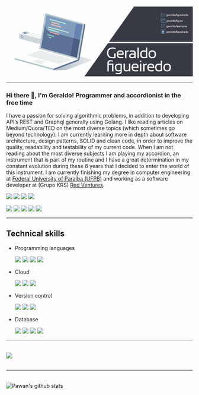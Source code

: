 [![Header](assets/banner-4.gif)](https://some-url.dev/)

---

### 

### Hi there 👋, I'm Geraldo! Programmer and accordionist in the free time

I have a passion for solving algorithmic problems, in addition to developing API’s REST and Graphql generally using Golang. I like reading articles on Medium/Quora/TED on the most diverse topics (which sometimes go beyond technology). I am currently learning more in depth about software architecture, design patterns, SOLID and clean code, in order to improve the quality, readability and testability of my current code. When I am not reading about the most diverse subjects I am playing my accordion, an instrument that is part of my routine and I have a great determination	 in my constant evolution during these 6 years that I decided to enter the world of this instrument. I am currently finishing my degree in computer engineering at [Federal University of Paraíba (UFPB)](https://www.ufpb.br/) and working as a software developer at (Grupo KRS) [Red Ventures](https://www.redventures.com/).

<p>
    <a href="https://www.linkedin.com/in/geraldo-figueiredo-594b6711a"><img src="https://img.shields.io/badge/linkedin%20-%230077B5.svg?&style=for-the-badge&logo=linkedin&logoColor=white"/></a>
    <a href="https://www.instagram.com/geraldofiguer"><img src="https://img.shields.io/badge/@geraldofiguer%20-%23E4405F.svg?&style=for-the-badge&logo=Instagram&logoColor=white"/></a>
    <a href="https://twitter.com/geraldofsantana"><img src="https://img.shields.io/badge/@geraldofsantana%20-%231DA1F2.svg?&style=for-the-badge&logo=Twitter&logoColor=white"/></a>
    <a href="https://github.com/geraldofigueiredo"><img src="https://img.shields.io/badge/github%20-%23121011.svg?&style=for-the-badge&logo=github&logoColor=white"/></a>

<p>
    <img src="http://views.whatilearened.today/views/github/geraldofigueiredo/views.svg"/>
    <a href="https://github.com/MrStanDu33/"><img src="https://img.shields.io/github/followers/geraldofigueiredo?color=%234CC61E&label=GitHub%20Followers%20%3A"/></a>
    <a href="mailto:contact@daniels-roth-stan.fr?subject=[GitHub]%20🔥%20Prise%20de%20contact&body=Bonjour%20Stan%2C%0A%0AJe%20viens%20vers%20toi%20aujourd%27hui%20apr%C3%A8s%20avoir%20vu%20ton%20profil%20GitHub%20pour%20..."><img src="https://img.shields.io/badge/Ask%20me-anything-1abc9c.svg"/></a>
    <img src="https://img.shields.io/badge/Back End-Golang-f55247"/>
    <img src="https://img.shields.io/badge/Os-Ubuntu-a80030"/>
</p>

---

## Technical skills

- Programming languages

  <p> 
      <img src="https://img.shields.io/badge/c++%20-%2300599C.svg?&style=for-the-badge&logo=c%2B%2B&ogoColor=white"/>
      <img src="https://img.shields.io/badge/go-%2300ADD8.svg?&style=for-the-badge&logo=go&logoColor=white"/>
      <img src="https://img.shields.io/badge/python%20-%2314354C.svg?&style=for-the-badge&logo=python&logoColor=white"/>
      <img src="https://img.shields.io/badge/javascript%20-%23323330.svg?&style=for-the-badge&logo=javascript&logoColor=%23F7DF1E"/>
  </p>

- Cloud

  <p>
      <img src="https://img.shields.io/badge/docker%20-%230db7ed.svg?&style=for-the-badge&logo=docker&logoColor=white"/>
  	  <img src="https://img.shields.io/badge/azure%20-%230072C6.svg?&style=for-the-badge&logo=azure-devops&logoColor=white"/>
  	  <img src="https://img.shields.io/badge/heroku%20-%23430098.svg?&style=for-the-badge&logo=heroku&logoColor=white"/>
  </p>

- Version control

  <p>
      <img src="https://img.shields.io/badge/git%20-%23F05033.svg?&style=for-the-badge&logo=git&logoColor=white"/>
      <img src="https://img.shields.io/badge/gitlab%20-%23181717.svg?&style=for-the-badge&logo=gitlab&logoColor=white"/>
      <img src="https://img.shields.io/badge/github%20-%23121011.svg?&style=for-the-badge&logo=github&logoColor=white"/>
  </p>

- Database

  <p>
      <img src="https://img.shields.io/badge/mysql-%2300f.svg?&style=for-the-badge&logo=mysql&logoColor=white"/>
      <img src ="https://img.shields.io/badge/postgres-%23316192.svg?&style=for-the-badge&logo=postgresql&logoColor=white"/>
      <img src ="https://img.shields.io/badge/MongoDB-%234ea94b.svg?&style=for-the-badge&logo=mongodb&logoColor=white"/>
      <img src="https://img.shields.io/badge/AWS%20-%23FF9900.svg?&style=for-the-badge&logo=amazon-aws&logoColor=white"/>
  </p>


---
<br>

  <img align="center" src="https://github-readme-stats.vercel.app/api/top-langs/?username=geraldofigueiredo&hide=jupyter%20notebook,html,javascripts&langs_count=10&include_all_commits=true&count_private=true&layout=compact" />

<br>
<br>

---

<br>

 <img align="center" src="https://github-readme-stats.vercel.app/api?username=geraldofigueiredo&count_private=true&show_icons=true" alt="Pawan's github stats"/>
